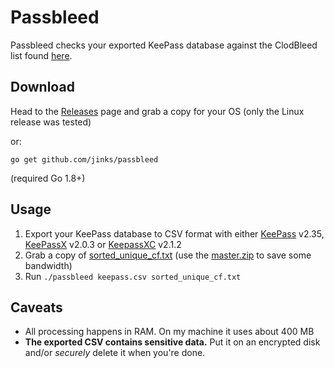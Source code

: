 # Passbleed
Passbleed checks your exported KeePass database against the ClodBleed list
found [here](https://github.com/pirate/sites-using-cloudflare).

## Download
Head to the [Releases](https://github.com/jinks/passbleed/releases) page and grab a copy for your OS (only the Linux release was tested)

or:
```
go get github.com/jinks/passbleed
```
(required Go 1.8+)

## Usage
1. Export your KeePass database to CSV format with either [KeePass](http://keepass.info/) v2.35, [KeePassX](https://www.keepassx.org/) v2.0.3 or [KeepassXC](https://keepassxc.org/) v2.1.2
2. Grab a copy of [sorted\_unique\_cf.txt](https://github.com/pirate/sites-using-cloudflare) (use the [master.zip](https://github.com/pirate/sites-using-cloudflare/archive/master.zip) to save some bandwidth)
3. Run `./passbleed keepass.csv sorted_unique_cf.txt`

## Caveats
* All processing happens in RAM. On my machine it uses about 400 MB
* __The exported CSV contains sensitive data.__ Put it on an encrypted disk and/or _securely_ delete it when you're done.


